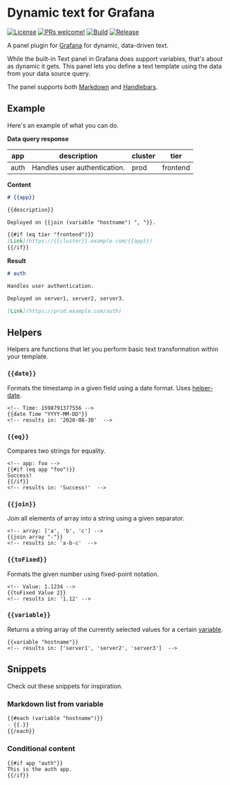 # Dynamic text for Grafana

[![License](https://img.shields.io/github/license/marcusolsson/grafana-dynamictext-panel)](LICENSE)
[![PRs welcome!](https://img.shields.io/badge/PRs-welcome-brightgreen.svg)](#contribute)
[![Build](https://github.com/marcusolsson/grafana-dynamictext-panel/workflows/CI/badge.svg)](https://github.com/marcusolsson/grafana-dynamictext-panel/actions?query=workflow%3A%22CI%22)
[![Release](https://github.com/marcusolsson/grafana-dynamictext-panel/workflows/Release/badge.svg)](https://github.com/marcusolsson/grafana-dynamictext-panel/actions?query=workflow%3ARelease)

A panel plugin for [Grafana](https://grafana.com) for dynamic, data-driven text.

While the built-in Text panel in Grafana does support variables, that's about as dynamic it gets. This panel lets you define a text template using the data from your data source query.

The panel supports both [Markdown](https://commonmark.org/help/) and [Handlebars](https://handlebarsjs.com/guide/expressions.html#basic-usage).

## Example

Here's an example of what you can do.

**Data query response**

| app  | description                  | cluster | tier     |
|------|------------------------------|---------|----------|
| auth | Handles user authentication. | prod    | frontend |

**Content**

```md
# {{app}}

{{description}}

Deployed on {{join (variable "hostname") ", "}}.

{{#if (eq tier "frontend")}}
[Link](https://{{cluster}}.example.com/{{app}})
{{/if}}
```

**Result**

```md
# auth

Handles user authentication.

Deployed on server1, server2, server3.

[Link](https://prod.example.com/auth)
```

## Helpers

Helpers are functions that let you perform basic text transformation within your template.

### `{{date}}`

Formats the timestamp in a given field using a date format. Uses [helper-date](https://github.com/helpers/helper-date).

```
<!-- Time: 1598791377556 -->
{{date Time "YYYY-MM-DD"}}
<!-- results in: '2020-08-30'  -->
```

### `{{eq}}`

Compares two strings for equality.

```
<!-- app: foo -->
{{#if (eq app "foo")}}
Success!
{{/if}}
<!-- results in: 'Success!'  -->
```

### `{{join}}`

Join all elements of array into a string using a given separator.

```
<!-- array: ['a', 'b', 'c'] -->
{{join array "-"}}
<!-- results in: 'a-b-c'  -->
```

### `{{toFixed}}`

Formats the given number using fixed-point notation.

```
<!-- Value: 1.1234 -->
{{toFixed Value 2}}
<!-- results in: '1.12' -->
```

### `{{variable}}`

Returns a string array of the currently selected values for a certain [variable](https://grafana.com/docs/grafana/latest/variables/templates-and-variables/).

```
{{variable "hostname"}}
<!-- results in: ['server1', 'server2', 'server3']  -->
```

## Snippets

Check out these snippets for inspiration.

### Markdown list from variable

```md
{{#each (variable "hostname")}}
- {{.}}
{{/each}}
```

### Conditional content

```
{{#if app "auth"}}
This is the auth app.
{{/if}}
```
